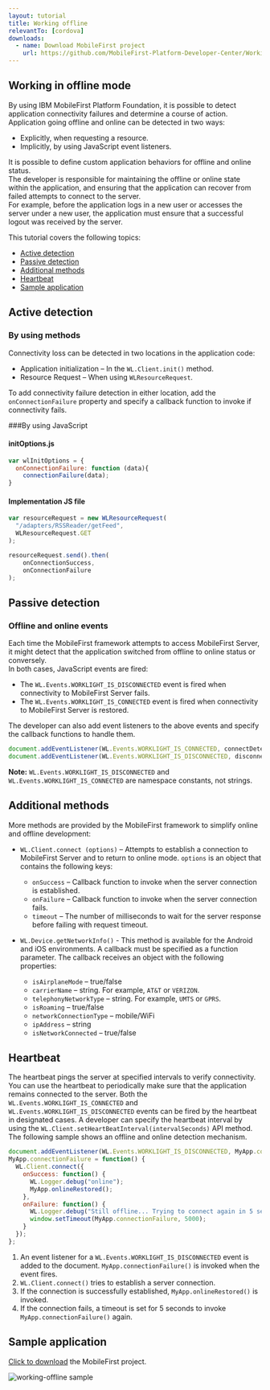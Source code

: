 ```yaml
---
layout: tutorial
title: Working offline
relevantTo: [cordova]
downloads:
  - name: Download MobileFirst project
    url: https://github.com/MobileFirst-Platform-Developer-Center/WorkingOffline
---
```


## Working in offline mode
By using IBM MobileFirst Platform Foundation, it is possible to detect application connectivity failures and determine a course of action.  
Application going offline and online can be detected in two ways:

* Explicitly, when requesting a resource.
* Implicitly, by using JavaScript event listeners.

It is possible to define custom application behaviors for offline and online status.  
The developer is responsible for maintaining the offline or online state within the application, and ensuring that the application can recover from failed attempts to connect to the server.  
For example, before the application logs in a new user or accesses the server under a new user, the application must ensure that a successful logout was received by the server.  

This tutorial covers the following topics:

* [Active detection](#active-detection)
* [Passive detection](#passive-detection)
* [Additional methods](#additional-methods)
* [Heartbeat](#heartbeat)
* [Sample application](#sample-application)

## Active detection
### By using methods
Connectivity loss can be detected in two locations in the application code:

* Application initialization – In the `WL.Client.init()` method.
* Resource Request – When using `WLResourceRequest`.

To add connectivity failure detection in either location, add the `onConnectionFailure` property and specify a callback function to invoke if connectivity fails.

###By using JavaScript
#### initOptions.js

```javascript
var wlInitOptions = {
  onConnectionFailure: function (data){
    connectionFailure(data);
}
```

#### Implementation JS file

``` javascript
var resourceRequest = new WLResourceRequest(
  "/adapters/RSSReader/getFeed",
  WLResourceRequest.GET
);

resourceRequest.send().then(
    onConnectionSuccess,
    onConnectionFailure
);
```

## Passive detection
### Offline and online events
Each time the MobileFirst framework attempts to access MobileFirst Server, it might detect that the application switched from offline to online status or conversely.  
In both cases, JavaScript events are fired:

* The `WL.Events.WORKLIGHT_IS_DISCONNECTED` event is fired when connectivity to MobileFirst Server fails.
* The `WL.Events.WORKLIGHT_IS_CONNECTED` event is fired when connectivity to MobileFirst Server is restored.

The developer can also add event listeners to the above events and specify the callback functions to handle them.

```javascript
document.addEventListener(WL.Events.WORKLIGHT_IS_CONNECTED, connectDetected, false);
document.addEventListener(WL.Events.WORKLIGHT_IS_DISCONNECTED, disconnectDetected, false);
```

**Note:** `WL.Events.WORKLIGHT_IS_DISCONNECTED` and `WL.Events.WORKLIGHT_IS_CONNECTED` are namespace constants, not strings.

## Additional methods
More methods are provided by the MobileFirst framework to simplify online and offline development:

* `WL.Client.connect (options)` – Attempts to establish a connection to MobileFirst Server and to return to online mode. `options` is an object that contains the following keys:
  * `onSuccess` – Callback function to invoke when the server connection is established.
  * `onFailure` – Callback function to invoke when the server connection fails.
  * `timeout` – The number of milliseconds to wait for the server response before failing with request timeout.

* `WL.Device.getNetworkInfo()` - This method is available for the Android and iOS environments.
    A callback must be specified as a function parameter. The callback receives an object with the following properties:
  * `isAirplaneMode` – true/false
  * `carrierName` – string. For example, `AT&T` or `VERIZON`.
  * `telephonyNetworkType` – string. For example, `UMTS` or `GPRS`.
  * `isRoaming` – true/false
  * `networkConnectionType` – mobile/WiFi
  * `ipAddress` – string
  * `isNetworkConnected` – true/false

## Heartbeat
The heartbeat pings the server at specified intervals to verify connectivity.
You can use the heartbeat to periodically make sure that the application remains connected to the server.
Both the `WL.Events.WORKLIGHT_IS_CONNECTED` and `WL.Events.WORKLIGHT_IS_DISCONNECTED` events can be fired by the heartbeat in designated cases.
A developer can specify the heartbeat interval by using the `WL.Client.setHeartBeatInterval(intervalSeconds)` API method.
The following sample shows an offline and online detection mechanism.

```javascript
document.addEventListener(WL.Events.WORKLIGHT_IS_DISCONNECTED, MyApp.connectionFailure, false);
MyApp.connectionFailure = function() {
  WL.Client.connect({
    onSuccess: function() {
      WL.Logger.debug("online");
      MyApp.onlineRestored();
    },
    onFailure: function() {
      WL.Logger.debug("Still offline... Trying to connect again in 5 seconds.");
      window.setTimeout(MyApp.connectionFailure, 5000);
    }
  });
};
```
1. An event listener for a `WL.Events.WORKLIGHT_IS_DISCONNECTED` event is added to the document. `MyApp.connectionFailure()` is invoked when the event fires.
2. `WL.Client.connect()` tries to establish a server connection.
3. If the connection is successfully established, `MyApp.onlineRestored()` is invoked.
4. If the connection fails, a timeout is set for 5 seconds to invoke `MyApp.connectionFailure()` again.

## Sample application
[Click to download](https://github.com/MobileFirst-Platform-Developer-Center/WorkingOffline) the MobileFirst project.

![working-offline sample](working-offline.png)
